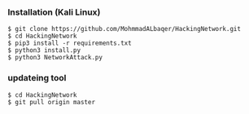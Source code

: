 ### Installation (Kali Linux)

```
$ git clone https://github.com/MohmmadALbaqer/HackingNetwork.git
$ cd HackingNetwork
$ pip3 install -r requirements.txt
$ python3 install.py
$ python3 NetworkAttack.py
```




### updateing tool

```
$ cd HackingNetwork
$ git pull origin master

```
